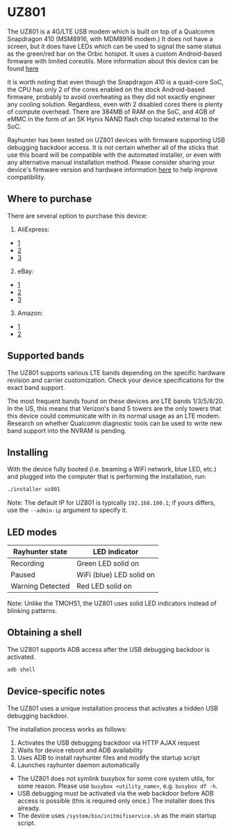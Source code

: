 # UZ801

The UZ801 is a 4G/LTE USB modem which is built on top of a Qualcomm Snapdragon 410 (MSM8916, with MDM8916 modem.) It does not have a screen, but it does have LEDs which can be used to signal the same status as the green/red bar on the Orbic hotspot. It uses a custom Android-based firmware with limited coreutils. More information about this device can be found [here](https://github.com/AlienWolfX/UZ801-USB_MODEM/wiki/Overview)

It is worth noting that even though the Snapdragon 410 is a quad-core SoC, the CPU has only 2 of the cores enabled on the stock Android-based firmware, probably to avoid overheating as they did not exactly engineer any cooling solution. Regardless, even with 2 disabled cores there is plenty of compute overhead. There are 384MB of RAM on the SoC, and 4GB of eMMC in the form of an SK Hynix NAND flash chip located external to the SoC.

Rayhunter has been tested on UZ801 devices with firmware supporting USB debugging backdoor access. It is not certain whether all of the sticks that use this board will be compatible with the automated installer, or even with any alternative manual installation method. Please consider sharing your device's firmware version and hardware information [here](https://github.com/EFForg/rayhunter/discussions/479) to help improve compatibility.

## Where to purchase

There are several option to purchase this device:
1. AliExpress:
- [1](https://www.aliexpress.us/item/3256808999940005.html)
- [2](https://www.aliexpress.us/item/3256809191207903.html)
- [3](https://www.aliexpress.us/item/3256809191207903.html)
2. eBay:
- [1](https://www.ebay.com/itm/394512588226)
- [2](https://www.ebay.com/itm/195655408253)
- [3](https://www.ebay.com/itm/116678550086)
3. Amazon:
- [1](https://www.amazon.com/150Mbps-Adapter-Network-Lightweight-Portable/dp/B0DQC64ZFS)
- [2](https://www.amazon.com/Heayzoki-Network-Adapter-Wireless-Connection/dp/B0CG4W31M4)
## Supported bands

The UZ801 supports various LTE bands depending on the specific hardware revision and carrier customization. Check your device specifications for the exact band support.

The most frequent bands found on these devices are LTE bands 1/3/5/8/20. In the US, this means that Verizon's band 5 towers are the only towers that this device could communicate with in its normal usage as an LTE modem. Research on whether Qualcomm diagnostic tools can be used to write new band support into the NVRAM is pending.

## Installing

With the device fully booted (i.e. beaming a WiFi network, blue LED, etc.) and plugged into the computer that is performing the installation, run:

```sh
./installer uz801
```

Note: The default IP for UZ801 is typically `192.168.100.1`; if yours differs, use the `--admin-ip` argument to specify it.

## LED modes
| Rayhunter state  | LED indicator       |
| ---------------- | ------------------- |
| Recording        | Green LED solid on  |
| Paused           | WiFi (blue) LED solid on |
| Warning Detected | Red LED solid on    |

Note: Unlike the TMOHS1, the UZ801 uses solid LED indicators instead of blinking patterns.

## Obtaining a shell
The UZ801 supports ADB access after the USB debugging backdoor is activated.

```sh
adb shell
```

## Device-specific notes

The UZ801 uses a unique installation process that activates a hidden USB debugging backdoor.

The installation process works as follows:
1. Activates the USB debugging backdoor via HTTP AJAX request
2. Waits for device reboot and ADB availability
3. Uses ADB to install rayhunter files and modify the startup script
4. Launches rayhunter daemon automatically

- The UZ801 does not symlink busybox for some core system utils, for some reason. Please use `busybox <utility_name>`, e.g. `busybox df -h`.
- USB debugging must be activated via the web backdoor before ADB access is possible (this is required only once.) The installer does this already.
- The device uses `/system/bin/initmifiservice.sh` as the main startup script.
